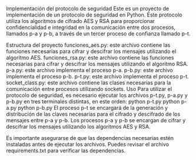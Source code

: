 Implementación del protocolo de seguridad
Este es un proyecto de implementación de un protocolo de seguridad en Python. Este protocolo utiliza los algoritmos de cifrado AES y RSA para proporcionar confidencialidad e integridad en la comunicación entre dos procesos, llamados p-a y p-b, a través de un tercer proceso de confianza llamado p-t.

Estructura del proyecto
funciones_aes.py: este archivo contiene las funciones necesarias para cifrar y descifrar los mensajes utilizando el algoritmo AES.
funciones_rsa.py: este archivo contiene las funciones necesarias para cifrar y descifrar los mensajes utilizando el algoritmo RSA.
p-a.py: este archivo implementa el proceso p-a.
p-b.py: este archivo implementa el proceso p-b.
p-t.py: este archivo implementa el proceso p-t.
socket_class.py: este archivo contiene las clases necesarias para la comunicación entre procesos utilizando sockets.
Uso
Para utilizar el protocolo de seguridad, es necesario ejecutar los archivos p-t.py, p-a.py y p-b.py en tres terminales distintas, en este orden:
python p-t.py
python p-a.py
python p-b.py
El proceso p-t se encargará de la generación y distribución de las claves necesarias para el cifrado y descifrado de los mensajes entre p-a y p-b. Los procesos p-a y p-b se encargan de cifrar y descifrar los mensajes utilizando los algoritmos AES y RSA.

Es importante asegurarse de que las dependencias necesarias estén instaladas antes de ejecutar los archivos. Puedes revisar el archivo requirements.txt para verificar las dependencias.

